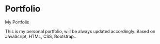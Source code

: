# Portfolio
My Portfolio

This is my personal portfolio, will be always updated accordingly.
Based on JavaScript, HTML, CSS, Bootstrap..
